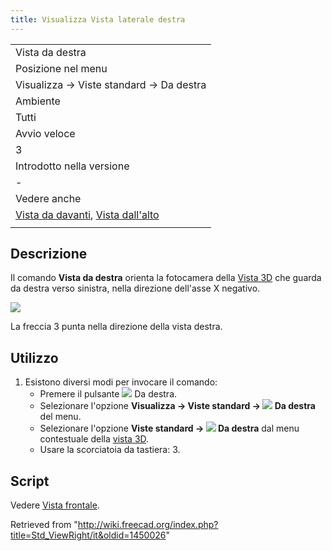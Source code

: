 ```yaml
---
title: Visualizza Vista laterale destra
---
```


|                                                                                                               |
| ------------------------------------------------------------------------------------------------------------- |
| Vista da destra                                                                                               |
| Posizione nel menu                                                                                            |
| Visualizza → Viste standard → Da destra                                                                       |
| Ambiente                                                                                                      |
| Tutti                                                                                                         |
| Avvio veloce                                                                                                  |
| 3                                                                                                             |
| Introdotto nella versione                                                                                     |
| -                                                                                                             |
| Vedere anche                                                                                                  |
| [Vista da davanti](/Std_ViewFront/it "Std ViewFront/it"), [Vista dall'alto](/Std_ViewTop/it "Std ViewTop/it") |
|                                                                                                               |

## Descrizione

Il comando **Vista da destra** orienta la fotocamera della [Vista 3D](/3D_view/it "3D view/it") che guarda da destra verso sinistra, nella direzione dell'asse X negativo.

![](/images/FreeCAD_views_front.svg)

La freccia 3 punta nella direzione della vista destra.

## Utilizzo

1. Esistono diversi modi per invocare il comando:
   - Premere il pulsante ![](/images/Std_ViewRight.svg) Da destra.
   - Selezionare l'opzione **Visualizza → Viste standard → ![](/images/Std_ViewRight.svg) Da destra** del menu.
   - Selezionare l'opzione **Viste standard → ![](/images/Std_ViewRight.svg) Da destra** dal menu contestuale della [vista 3D](/3D_view/it "3D view/it").
   - Usare la scorciatoia da tastiera: 3.

## Script

Vedere [Vista frontale](/Std_ViewFront/it#Script "Std ViewFront/it").

Retrieved from "<http://wiki.freecad.org/index.php?title=Std_ViewRight/it&oldid=1450026>"
